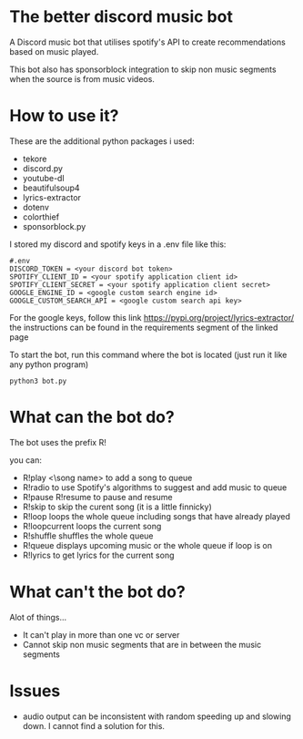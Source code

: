# The better discord music bot
A Discord music bot that utilises spotify's API to create recommendations based on music played.

This bot also has sponsorblock integration to skip non music segments when the source is from music videos.

# How to use it?
These are the additional python packages i used:

- tekore
- discord.py
- youtube-dl
- beautifulsoup4
- lyrics-extractor
- dotenv
- colorthief
- sponsorblock.py


I stored my discord and spotify keys in a .env file like this:
```
#.env
DISCORD_TOKEN = <your discord bot token>
SPOTIFY_CLIENT_ID = <your spotify application client id>
SPOTIFY_CLIENT_SECRET = <your spotify application client secret>
GOOGLE_ENGINE_ID = <google custom search engine id>
GOOGLE_CUSTOM_SEARCH_API = <google custom search api key>
```

For the google keys, follow this link https://pypi.org/project/lyrics-extractor/
the instructions can be found in the requirements segment of the linked page

To start the bot, run this command where the bot is located (just run it like any python program)
```
python3 bot.py
```

# What can the bot do?
The bot uses the prefix R!

you can:

- R!play <\song name> to add a song to queue
- R!radio to use Spotify's algorithms to suggest and add music to queue
- R!pause R!resume to pause and resume
- R!skip to skip the curent song (it is a little finnicky)
- R!loop loops the whole queue including songs that have already played
- R!loopcurrent loops the current song
- R!shuffle shuffles the whole queue
- R!queue displays upcoming music or the whole queue if loop is on
- R!lyrics to get lyrics for the current song

# What can't the bot do?
Alot of things...

- It can't play in more than one vc or server
- Cannot skip non music segments that are in between the music segments

# Issues
- audio output can be inconsistent with random speeding up and slowing down. I cannot find a solution for this.


